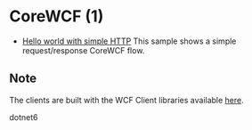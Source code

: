 # CoreWCF (1)

* [Hello world with simple HTTP](/projects/corewcf/corewcf-1)
  This sample shows a simple request/response CoreWCF flow.

## Note

The clients are built with the WCF Client libraries available [here](https://github.com/dotnet/wcf).

dotnet6